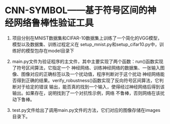 # CNN-SYMBOL——基于符号区间的神经网络鲁棒性验证工具

1. 项目分别在MNIST数据集和CIFAR-10数据集上训练了一个简化的VGG模型，模型以及数据集、训练过程定义在
setup_mnist.py和setup_cifar10.py中，训练好的模型包存在model目录下
   
2. main.py文件为验证程序的主文件，其中主要实现了两个函数：run()函数实现了符号区间算法，它指定一个
   神经网络、训练神经网络的数据集、一张输入图像、图像对应的正确标签以及一个扰动值，程序判断对于这个扰动
   神经网络能否得到正确的结果。verify_robustness()函数实现了反向符号区间算法，它判断对于给定的错误
   输出，能否真的找到一个输入，使得经过神经网络后得到该输出。如果存在，说明找到了一个对抗性示例，网络
   不鲁棒，否则网络在该扰动下鲁棒。
   
3. test.py文件给出了调用main.py文件的方法，它们对应的图像存储在images目录下。

